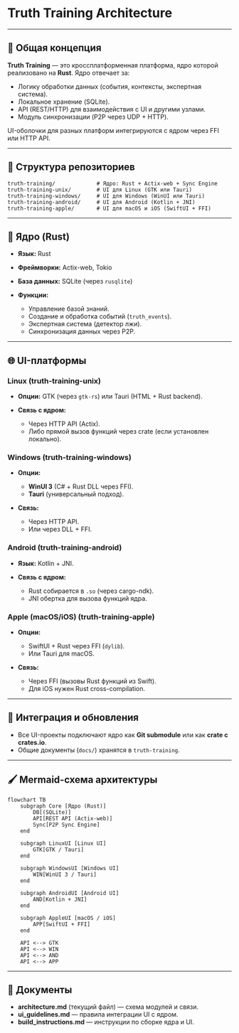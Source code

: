 # Truth Training Architecture

---

## 🔄 Общая концепция

**Truth Training** — это кроссплатформенная платформа, ядро которой реализовано на **Rust**. Ядро отвечает за:

* Логику обработки данных (события, контексты, экспертная система).
* Локальное хранение (SQLite).
* API (REST/HTTP) для взаимодействия с UI и другими узлами.
* Модуль синхронизации (P2P через UDP + HTTP).

UI-оболочки для разных платформ интегрируются с ядром через FFI или HTTP API.

---

## 🔋 Структура репозиториев

```
truth-training/             # Ядро: Rust + Actix-web + Sync Engine
truth-training-unix/        # UI для Linux (GTK или Tauri)
truth-training-windows/     # UI для Windows (WinUI или Tauri)
truth-training-android/     # UI для Android (Kotlin + JNI)
truth-training-apple/       # UI для macOS и iOS (SwiftUI + FFI)
```

---

## 🔧 Ядро (Rust)

* **Язык:** Rust
* **Фреймворки:** Actix-web, Tokio
* **База данных:** SQLite (через `rusqlite`)
* **Функции:**

  * Управление базой знаний.
  * Создание и обработка событий (`truth_events`).
  * Экспертная система (детектор лжи).
  * Синхронизация данных через P2P.

---

## 🌐 UI-платформы

### **Linux (truth-training-unix)**

* **Опции:** GTK (через `gtk-rs`) или Tauri (HTML + Rust backend).
* **Связь с ядром:**

  * Через HTTP API (Actix).
  * Либо прямой вызов функций через crate (если установлен локально).

### **Windows (truth-training-windows)**

* **Опции:**

  * **WinUI 3** (C# + Rust DLL через FFI).
  * **Tauri** (универсальный подход).
* **Связь:**

  * Через HTTP API.
  * Или через DLL + FFI.

### **Android (truth-training-android)**

* **Язык:** Kotlin + JNI.
* **Связь с ядром:**

  * Rust собирается в `.so` (через cargo-ndk).
  * JNI обертка для вызова функций ядра.

### **Apple (macOS/iOS) (truth-training-apple)**

* **Опции:**

  * SwiftUI + Rust через FFI (`dylib`).
  * Или Tauri для macOS.
* **Связь:**

  * Через FFI (вызовы Rust функций из Swift).
  * Для iOS нужен Rust cross-compilation.

---

## 📂 Интеграция и обновления

* Все UI-проекты подключают ядро как **Git submodule** или как **crate с crates.io**.
* Общие документы (`docs/`) хранятся в `truth-training`.

---

## 🖌 Mermaid-схема архитектуры

```mermaid
flowchart TB
    subgraph Core [Ядро (Rust)]
        DB[(SQLite)]
        API[REST API (Actix-web)]
        Sync[P2P Sync Engine]
    end

    subgraph LinuxUI [Linux UI]
        GTK[GTK / Tauri]
    end

    subgraph WindowsUI [Windows UI]
        WIN[WinUI 3 / Tauri]
    end

    subgraph AndroidUI [Android UI]
        AND[Kotlin + JNI]
    end

    subgraph AppleUI [macOS / iOS]
        APP[SwiftUI + FFI]
    end

    API <--> GTK
    API <--> WIN
    API <--> AND
    API <--> APP
```

---

## 📄 Документы

* **architecture.md** (текущий файл) — схема модулей и связи.
* **ui\_guidelines.md** — правила интеграции UI с ядром.
* **build\_instructions.md** — инструкции по сборке ядра и UI.
